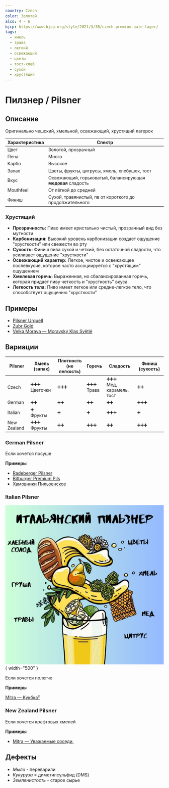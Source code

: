 ```yaml
---
country: Czech
color: Золотой
alco: 4 - 6
bjcp: https://www.bjcp.org/style/2021/3/3B/czech-premium-pale-lager/
tags:
  - хмель
  - трава
  - легкий
  - освежающий
  - цветы
  - тост-хлеб
  - сухой
  - хрустящий
---
```


# Пилзнер / Pilsner

## Описание

Оригинально чешский, хмельной, освежающий, хрустящий лагерок

| Характеристика | Спектр                                                      |
|----------------|-------------------------------------------------------------|
| Цвет           | Золотой, прозрачный                                         |
| Пена           | Много                                                       |
| Карбо          | Высокое                                                     |
| Запах          | Цветы, фрукты, цитрусы, хмель, хлебушек, тост               |
| Вкус           | Освежающий, горьковатый, балансирующая **медовая** сладость |
| Mouthfeel      | От лёгкой до средней                                        |
| Финиш          | Сухой, травянистый, пв от короткого до продолжительного     |

### Хрустящий

- **Прозрачность:** Пиво имеет кристально чистый, прозрачный вид без мутности
- **Карбонизация:** Высокий уровень карбонизации создает ощущение "хрусткости" или свежести во рту
- **Сухость:**  Финиш пива сухой и четкий, без остаточной сладости, что усиливает ощущение "хрусткости"
- **Освежающий характер:** Легкое, чистое и освежающее послевкусие, которое часто ассоциируется с "хрустящим" ощущением
- **Хмелевая горечь:** Выраженная, но сбалансированная горечь, которая придает пиву четкость и "хрусткость" вкуса
- **Легкость тела:** Пиво имеет легкое или средне-легкое тело, что способствует ощущению "хрусткости"

## Примеры

- [Pilsner Urquell](https://untappd.com/b/plzensky-prazdroj-pilsner-urquell/37936)
- [Zubr Gold](https://untappd.com/b/pivovar-zubr-zubr-gold/64178)
- [Velka Morava — Moravský Klas Světlé](https://untappd.com/b/velka-morava-moravsky-klas-svetle-moravskij-klass-svetloe/302027)

## Вариации

| Pilsner     | Хмель (запах)   | Плотность<br>(не легкость) | Горечь       | Сладость                   | Финиш (сухость) |
|-------------|-----------------|----------------------------|--------------|----------------------------|-----------------|
| Czech       | ➕➕➕<br>Цветочки | ➕➕➕                        | ➕➕➕<br>Трава | ➕➕➕<br>Мед, карамель, тост | ➕➕              |
| German      | ➕➕              | ➕➕                         | ➕➕           | ➕➕                         | ➕➕➕             |
| Italian     | ➕<br>Фрукты     | ➕                          | ➕            | ➕➕➕                        | ➕               |
| New Zealand | ➕➕➕<br>Фрукты   | ➕➕                         | ➕➕➕          | ➕➕                         | ➕➕➕             |

### German Pilsner

Если хочется посуше

**Примеры**

- [Radeberger Pilsner](https://untappd.com/b/radeberger-gruppe-radeberger-pilsner/1589)
- [Bitburger Premium Pils](https://untappd.com/b/bitburger-brauerei-bitburger-premium-pils/17252)
- [Хамовники Пильзенское](https://untappd.com/b/moscow-brewing-company-moskovskaya-pivovarennaya-kompaniya-hamovniki-pilzenskoe-hamovniki-pilzenskoe/233021)

### Italian Pilsner

![Italian-Pilsner.jpg|500](Italian-Pilsner.jpg){ width="500" }

Если хочется полегче

**Примеры**

[Mitra — Кукбка²](https://untappd.com/b/mitra-brewing-co-kukbka2/5382980)

### New Zealand Pilsner

Если хочется крафтовых хмелей

**Примеры**

- [Mitra — Уважаемые соседи,](https://untappd.com//b/mitra-brewing-co-uvazhaemye-sosedi/5504742)

## Дефекты

- _Мыло_ - переварили
- _Кукуруза_ = диметилсульфид (DMS)
- _Землянистость_ - старое сырье
